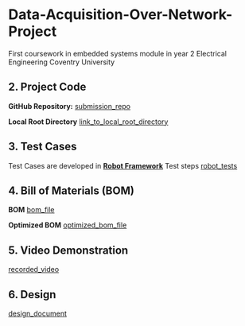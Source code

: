 # Data-Acquisition-Over-Network-Project
First coursework in embedded systems module in year 2 Electrical Engineering Coventry University

## 2. Project Code

**GitHub Repository:**
[submission_repo](https://github.com/tarekmahmoud05/Data-Acquisition-Over-Network-Project)

**Local Root Directory**
[link_to_local_root_directory](/final_app/)

## 3. Test Cases

Test Cases are developed in **[Robot Framework](https://robotframework.org/)** Test steps
[robot_tests](Data-Acquisition-Over-Network-Project/Test/test.robot)
## 4. Bill of Materials (BOM)

**BOM**
[bom_file](Data-Acquisition-Over-Network-Project/BOM/bom.csv)

**Optimized BOM**
[optimized_bom_file](Data-Acquisition-Over-Network-Project/BOM/optimized_bom.csv)

## 5. Video Demonstration

[recorded_video](Data-Acquisition-Over-Network-Project/Video/)


## 6. Design
[design_document](Data-Acquisition-Over-Network-Project/Project/ProjectFinalDesign.md)
